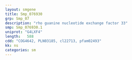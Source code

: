 ```yaml
---
layout: smgene
title: Smp_076930
grp: Smp_07
description: "rho guanine nucleotide exchange factor 33"
smp: Smp_076930.1
uniprot: "G4LXF4"
length:   588
cdd: "COG4642, PLN03185, cl22713, pfam02493"
kk: ns
categories: sm
---
```

